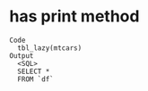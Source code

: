 # has print method

    Code
      tbl_lazy(mtcars)
    Output
      <SQL>
      SELECT *
      FROM `df`

